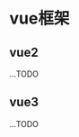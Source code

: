 # vue框架


## vue2

...TODO
## vue3

...TODO
<!-- v-if和v-for冲突的解决
- 在 vue 2.x 中，在一个元素上同时使用 v-if 和 v-for 时，v-for 会优先作用。
- 在 vue 3.x 中，v-if 总是优先于 v-for 生效。
结论：尽量避免在同一个元素上面同时使用v-if和v-for，建议使用计算属性替代

v-if和循环同时使用，第一性能消耗大，第二，v-else会自然的进入循环而造成bug -->



